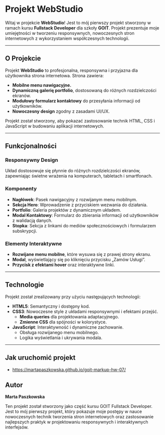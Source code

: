 # Projekt WebStudio

Witaj w projekcie **WebStudio**! Jest to mój pierwszy projekt stworzony w ramach kursu **Fullstack Developer** dla szkoły **GOIT**. Projekt prezentuje moje umiejętności w tworzeniu responsywnych, nowoczesnych stron internetowych z wykorzystaniem współczesnych technologii.

---

## O Projekcie

Projekt **WebStudio** to profesjonalna, responsywna i przyjazna dla użytkownika strona internetowa. Strona zawiera:

-   **Mobilne menu nawigacyjne.**
-   **Dynamiczną galerię portfolio**, dostosowaną do różnych rozdzielczości ekranów.
-   **Modułowy formularz kontaktowy** do przesyłania informacji od użytkowników.
-   **Nowoczesny design** zgodny z zasadami UI/UX.

Projekt został stworzony, aby pokazać zastosowanie technik HTML, CSS i JavaScript w budowaniu aplikacji internetowych.

---

## Funkcjonalności

### Responsywny Design

Układ dostosowuje się płynnie do różnych rozdzielczości ekranów, zapewniając świetne wrażenia na komputerach, tabletach i smartfonach.

### Komponenty

-   **Nagłówek**: Pasek nawigacyjny z rozwijanym menu mobilnym.
-   **Sekcja Hero**: Wprowadzenie z przyciskiem wezwania do działania.
-   **Portfolio**: Galeria projektów z dynamicznym układem.
-   **Modal Kontaktowy**: Formularz do zbierania informacji od użytkowników z walidacją danych.
-   **Stopka**: Sekcja z linkami do mediów społecznościowych i formularzem subskrypcji.

### Elementy Interaktywne

-   **Rozwijane menu mobilne**, które wysuwa się z prawej strony ekranu.
-   **Modal**, wyświetlający się po kliknięciu przycisku „Zamów Usługi”.
-   **Przycisk z efektami hover** oraz interaktywne linki.

---

## Technologie

Projekt został zrealizowany przy użyciu następujących technologii:

-   **HTML5**: Semantyczny i dostępny kod.
-   **CSS3**: Nowoczesne style z układami responsywnymi i efektami przejść.
    -   **Media queries** dla projektowania adaptacyjnego.
    -   **Zmienne CSS** dla spójności w kolorystyce.
-   **JavaScript**: Interaktywność i dynamiczne zachowanie.
    -   Obsługa rozwijanego menu mobilnego.
    -   Logika wyświetlania i ukrywania modala.

---

## Jak uruchomić projekt

-   https://martapaszkowska.github.io/goit-markup-hw-07/

## Autor

**Marta Paszkowska**

Ten projekt został stworzony jako część kursu GOIT Fullstack Developer. Jest to mój pierwszy projekt, który pokazuje moje postępy w nauce nowoczesnych technik tworzenia stron internetowych oraz zastosowanie najlepszych praktyk w projektowaniu responsywnych i interaktywnych interfejsów.
